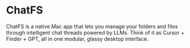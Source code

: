 # ChatFS
ChatFS is a native Mac app that lets you manage your folders and files through intelligent chat threads powered by LLMs. Think of it as Cursor + Finder + GPT, all in one modular, glassy desktop interface.
